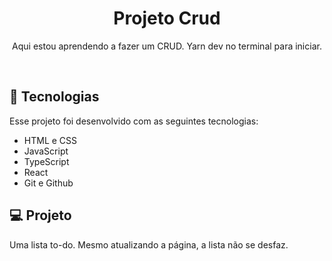 <h1 align="center"> Projeto Crud </h1>

<p align="center">
Aqui estou aprendendo a fazer um CRUD. Yarn dev no terminal para iniciar.
</p>

<br>

## 🚀 Tecnologias

Esse projeto foi desenvolvido com as seguintes tecnologias:

- HTML e CSS
- JavaScript
- TypeScript
- React
- Git e Github

## 💻 Projeto

Uma lista to-do. Mesmo atualizando a página, a lista não se desfaz.